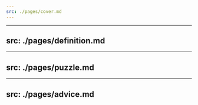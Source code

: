 ```yaml
---
src: ./pages/cover.md
---
```


---
src: ./pages/definition.md
---

---
src: ./pages/puzzle.md
---

---
src: ./pages/advice.md
---

